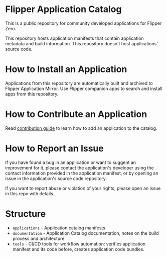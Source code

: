 # Flipper Application Catalog

This is a public repository for community developed applications for Flipper Zero. 

This repository hosts application manifests that contain application metadata and build information. This repository doesn't host applications' source code.

# How to Install an Application

Applications from this repository are automatically built and archived to Flipper Application Mirror. Use Flipper companion apps to search and install apps from this repository.

# How to Contribute an Application

Read [contribution guide](documentation/Contributing.md) to learn how to add an application to the catalog.

# How to Report an Issue

If you have found a bug in an application or want to suggent an improvement for it, please contact the application's developer using the contact information provided in the application manifest, or by opening an issue in the application's source code repository.

If you want to report abuse or violation of your rights, please open an issue in this repo with details.

# Structure

- `applications` - Application catalog manifests
- `documentation` - Application Catalog documentation, notes on the build process and architecture
- `tools` - CI/CD tools for workflow automation: verifies application manifest and its code before, creates application code bundles.
